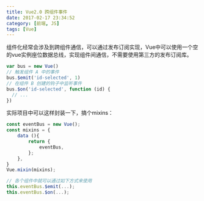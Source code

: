 ```yaml
---
title: Vue2.0 跨组件事件
date: 2017-02-17 23:34:52
category: [前端, JS]
tags: [Vue]
---
```

组件化经常会涉及到跨组件通信，可以通过发布订阅实现，Vue中可以使用一个空的vue实例座位数据总线，实现组件间通信，不需要使用第三方的发布订阅库。
```js
var bus = new Vue()
// 触发组件 A 中的事件
bus.$emit('id-selected', 1)
// 在组件 B 创建的钩子中监听事件
bus.$on('id-selected', function (id) {
  // ...
})
```
实际项目中可以这样封装一下，搞个mixins：
```js
const eventBus = new Vue();
const mixins = {
    data (){
        return {
            eventBus,
        };
    },
}
Vue.mixin(mixins);

// 各个组件中就可以通过如下方式来使用
this.eventBus.$emit(...);
this.eventBus.$on(...);
```
